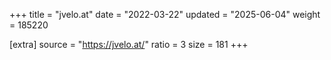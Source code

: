 +++
title = "jvelo.at"
date = "2022-03-22"
updated = "2025-06-04"
weight = 185220

[extra]
source = "https://jvelo.at/"
ratio = 3
size = 181
+++
